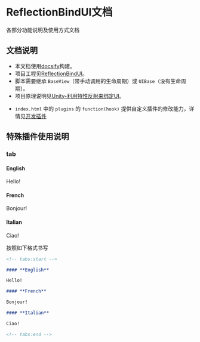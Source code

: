# ReflectionBindUI文档

各部分功能说明及使用方式文档

## 文档说明

* 本文档使用[docsify](https://docsify.js.org/#/zh-cn/)构建。
* 项目工程见[ReflectionBindUI](https://github.com/busyoGG/ReflectionBindUI)。
* 脚本需要继承 `BaseView`（带手动调用的生命周期）或 `UIBase`（没有生命周期）。
* 项目原理说明见[Unity-利用特性反射来绑定UI](https://busyo.buzz/article/999bc53b642c/)。

<!-- * `_sidebar.md` 文件为侧边栏导航配置文件。 -->

<!-- * 如果需要增加侧边栏项目，请在docs文件夹下新建md文档，并且配置到侧边栏导航文件中。 -->

<!-- * `AfterProgress.js` 为页面处理代码，一些页面的布局处理效果在这里实现。 -->

* `index.html` 中的 `plugins` 的 `function(hook)` 提供自定义插件的修改能力，详情见[开发插件](https://docsify.js.org/#/zh-cn/write-a-plugin)

## 特殊插件使用说明

### tab

<!-- tabs:start -->

#### **English**

Hello!

#### **French**

Bonjour!

#### **Italian**

Ciao!

<!-- tabs:end -->

按照如下格式书写

```markdown
<!-- tabs:start -->

#### **English**

Hello!

#### **French**

Bonjour!

#### **Italian**

Ciao!

<!-- tabs:end -->
```